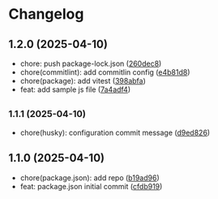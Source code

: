 # Changelog

## 1.2.0 (2025-04-10)

* chore: push package-lock.json ([260dec8](https://github.com/josefdclxvi/semantic-versioning---conventional-commits/commit/260dec8))
* chore(commitlint): add commitlin config ([e4b81d8](https://github.com/josefdclxvi/semantic-versioning---conventional-commits/commit/e4b81d8))
* chore(package): add vitest ([398abfa](https://github.com/josefdclxvi/semantic-versioning---conventional-commits/commit/398abfa))
* feat: add sample js file ([7a4adf4](https://github.com/josefdclxvi/semantic-versioning---conventional-commits/commit/7a4adf4))

## <small>1.1.1 (2025-04-10)</small>

* chore(husky): configuration commit message ([d9ed826](https://github.com/josefdclxvi/semantic-versioning---conventional-commits/commit/d9ed826))

## 1.1.0 (2025-04-10)

* chore(package.json): add repo ([b19ad96](https://github.com/josefdclxvi/semantic-versioning---conventional-commits/commit/b19ad96))
* feat: package.json initial commit ([cfdb919](https://github.com/josefdclxvi/semantic-versioning---conventional-commits/commit/cfdb919))
